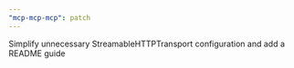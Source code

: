 ```yaml
---
"mcp-mcp-mcp": patch
---
```


Simplify unnecessary StreamableHTTPTransport configuration and add a README guide
